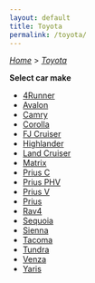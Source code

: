 ```yaml
---
layout: default
title: Toyota
permalink: /toyota/
---
```

[*Home*](/) > [*Toyota*](/toyota/)

**Select car make**

- [4Runner](/toyota/4runner/)
- [Avalon](/toyota/avalon/)
- [Camry](/toyota/camry/)
- [Corolla](/toyota/corolla/)
- [FJ Cruiser](/toyota/fj-cruiser/)
- [Highlander](/toyota/highlander/)
- [Land Cruiser](/toyota/land-cruiser/)
- [Matrix](/toyota/matrix/)
- [Prius C](/toyota/prius-c/)
- [Prius PHV](/toyota/prius-phv/)
- [Prius V](/toyota/prius-v/)
- [Prius](/toyota/prius/)
- [Rav4](/toyota/rav4/)
- [Sequoia](/toyota/sequoia/)
- [Sienna](/toyota/sienna/)
- [Tacoma](/toyota/tacoma/)
- [Tundra](/toyota/tundra/)
- [Venza](/toyota/venza/)
- [Yaris](/toyota/yaris/)
